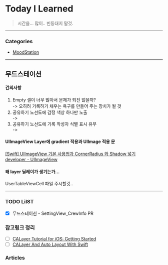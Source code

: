 # Today I Learned
> 시간을... 많이.. 빈둥대지 말것.

---

### Categories
- [MoodStation](#무드스테이션)

---

## 무드스테이션

#### 건의사항
1. Empty 셀이 너무 많아서 문제가 되진 않을까?  
-> 오히려 기록하기 채우는 욕구를 만들어 주는 장치가 될 것
2. 공유하기 노선도에 감정 색상 하나만 노출  
->
3. 공유하기 노선도에 기록 작성자 식별 표시 유무  
-> 

#### UIImageView Layer에 gradient 적용과 UIImage 적용 문
[[Swift] UIImageView 기본 사용법과 CornerRadius 와 Shadow 넣기](https://tong94.tistory.com/20)  
[developer - UIImageView](https://developer.apple.com/documentation/uikit/uiimageview/)

#### 왜 layer 딜레이가 생기는가...
UserTableViewCell 파일 주시할것..

---

### TODO LiIST
- [x] 무드스테이션 - SettingView_CrewInfo PR


### 참고링크 정리
- [ ] [CALayer Tutorial for iOS: Getting Started](https://www.raywenderlich.com/10317653-calayer-tutorial-for-ios-getting-started)
- [ ] [CALayer And Auto Layout With Swift](https://www.marcosantadev.com/calayer-auto-layout-swift/)

### Articles
